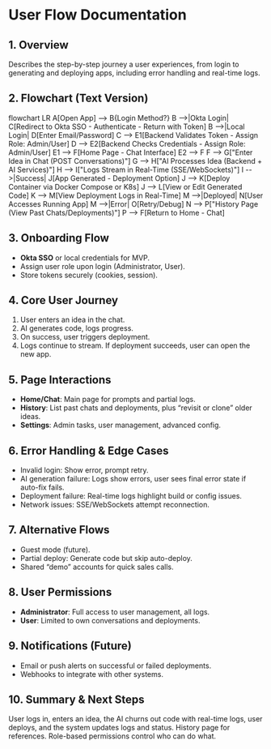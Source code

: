 # User Flow Documentation

## 1. Overview
Describes the step-by-step journey a user experiences, from login to generating and deploying apps, including error handling and real-time logs.

## 2. Flowchart (Text Version)

flowchart LR
    A[Open App] --> B{Login Method?}
    B -->|Okta Login| C[Redirect to Okta SSO - Authenticate - Return with Token]
    B -->|Local Login| D[Enter Email/Password]
    C --> E1[Backend Validates Token - Assign Role: Admin/User]
    D --> E2[Backend Checks Credentials - Assign Role: Admin/User]
    E1 --> F[Home Page - Chat Interface]
    E2 --> F
    F --> G["Enter Idea in Chat (POST Conversations)"]
    G --> H["AI Processes Idea (Backend + AI Services)"]
    H --> I["Logs Stream in Real-Time (SSE/WebSockets)"]
    I -->|Success| J[App Generated - Deployment Option]
    J --> K[Deploy Container via Docker Compose or K8s]
    J --> L[View or Edit Generated Code]
    K --> M[View Deployment Logs in Real-Time]
    M -->|Deployed| N[User Accesses Running App]
    M -->|Error| O[Retry/Debug]
    N --> P["History Page (View Past Chats/Deployments)"]
    P --> F[Return to Home - Chat]


## 3. Onboarding Flow
- **Okta SSO** or local credentials for MVP.
- Assign user role upon login (Administrator, User).
- Store tokens securely (cookies, session).

## 4. Core User Journey
1. User enters an idea in the chat.
2. AI generates code, logs progress. 
3. On success, user triggers deployment.
4. Logs continue to stream. If deployment succeeds, user can open the new app.

## 5. Page Interactions
- **Home/Chat**: Main page for prompts and partial logs.
- **History**: List past chats and deployments, plus “revisit or clone” older ideas.
- **Settings**: Admin tasks, user management, advanced config.

## 6. Error Handling & Edge Cases
- Invalid login: Show error, prompt retry.
- AI generation failure: Logs show errors, user sees final error state if auto-fix fails.
- Deployment failure: Real-time logs highlight build or config issues.
- Network issues: SSE/WebSockets attempt reconnection.

## 7. Alternative Flows
- Guest mode (future).
- Partial deploy: Generate code but skip auto-deploy.
- Shared “demo” accounts for quick sales calls.

## 8. User Permissions
- **Administrator**: Full access to user management, all logs.
- **User**: Limited to own conversations and deployments.

## 9. Notifications (Future)
- Email or push alerts on successful or failed deployments.
- Webhooks to integrate with other systems.

## 10. Summary & Next Steps
User logs in, enters an idea, the AI churns out code with real-time logs, user deploys, and the system updates logs and status. History page for references. Role-based permissions control who can do what.
